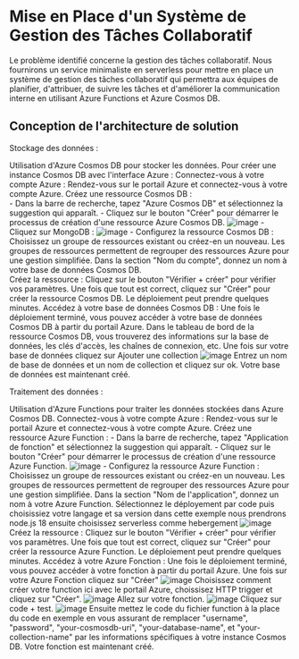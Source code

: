 # Mise en Place d'un Système de Gestion des Tâches Collaboratif

Le problème identifié concerne la gestion des tâches collaboratif. Nous fournirons un service minimaliste en serverless pour mettre en place un système de gestion des tâches collaboratif qui permettra aux équipes de planifier, d'attribuer, de suivre les tâches et d'améliorer la communication interne en utilisant Azure Functions et Azure Cosmos DB.

## Conception de l'architecture de solution

Stockage des données :

Utilisation d'Azure Cosmos DB pour stocker les données.
Pour créer une instance Cosmos DB avec l'interface Azure :
   Connectez-vous à votre compte Azure : Rendez-vous sur le portail Azure et connectez-vous à votre compte Azure.
   Créez une ressource Cosmos DB :    
     - Dans la barre de recherche, tapez "Azure Cosmos DB" et sélectionnez la suggestion qui apparaît.
     - Cliquez sur le bouton "Créer" pour démarrer le processus de création d'une ressource Azure Cosmos DB.
       ![image](https://github.com/Quentin1402/serveurless/assets/113422793/7ec8ee27-3c04-447e-87a8-9faabae5d3ef)
     - Cliquez sur MongoDB :
       ![image](https://github.com/Quentin1402/serveurless/assets/113422793/c780a055-afe0-4163-8d6a-5c4af44fba74)
     - Configurez la ressource Cosmos DB :   
        Choisissez un groupe de ressources existant ou créez-en un nouveau. Les groupes de ressources permettent de regrouper des ressources Azure pour une gestion simplifiée.
        Dans la section "Nom du compte", donnez un nom à votre base de données Cosmos DB.   
        Créez la ressource : Cliquez sur le bouton "Vérifier + créer" pour vérifier vos paramètres. Une fois que tout est correct, cliquez sur "Créer" pour créer la ressource Cosmos DB. Le déploiement peut prendre quelques minutes.
        Accédez à votre base de données Cosmos DB : Une fois le déploiement terminé, vous pouvez accéder à votre base de données Cosmos DB à partir du portail Azure. Dans le tableau de bord de la ressource Cosmos DB, vous trouverez des informations sur la base de données, les clés d'accès, les chaînes de connexion, etc.
        Une fois sur votre base de données cliquez sur Ajouter une collection
        ![image](https://github.com/Quentin1402/serveurless/assets/113422793/990150f0-4034-4653-8c3b-66d8b0a544ef)
        Entrez un nom de base de données et un nom de collection et cliquez sur ok.
   Votre base de données est maintenant créé.

Traitement des données :

Utilisation d'Azure Functions pour traiter les données stockées dans Azure Cosmos DB.
Connectez-vous à votre compte Azure : Rendez-vous sur le portail Azure et connectez-vous à votre compte Azure.
   Créez une ressource Azure Function : 
     - Dans la barre de recherche, tapez "Application de fonction" et sélectionnez la suggestion qui apparaît.
     - Cliquez sur le bouton "Créer" pour démarrer le processus de création d'une ressource Azure Function.
       ![image](https://github.com/Quentin1402/serveurless/assets/113422793/29941512-4cca-456a-a5a5-9e5573315a56)
     - Configurez la ressource Azure Function :   
        Choisissez un groupe de ressources existant ou créez-en un nouveau. Les groupes de ressources permettent de regrouper des ressources Azure pour une gestion simplifiée.
        Dans la section "Nom de l'application", donnez un nom à votre Azure Function. 
        Sélectionnez le déployement par code puis choisissiez votre langage et sa version dans cette exemple nous prendrons node.js 18 ensuite choisissez serverless comme hebergement
        ![image](https://github.com/Quentin1402/serveurless/assets/113422793/d503248a-9189-40f0-80cc-a15849c27b9e)
        Créez la ressource : Cliquez sur le bouton "Vérifier + créer" pour vérifier vos paramètres. Une fois que tout est correct, cliquez sur "Créer" pour créer la ressource Azure Function. Le déploiement peut prendre quelques minutes.
        Accédez à votre Azure Fonction : Une fois le déploiement terminé, vous pouvez accéder à votre fonction à partir du portail Azure.
        Une fois sur votre Azure Fonction cliquez sur "Créer"
        ![image](https://github.com/Quentin1402/serveurless/assets/113422793/3236fb8b-4834-4b61-900d-74c3f18bd588)
        Choisissez comment créer votre function ici avec le portail Azure, choissisez HTTP trigger et cliquez sur "Créer".
        ![image](https://github.com/Quentin1402/serveurless/assets/113422793/f04fd0a8-86df-4e90-8c58-80a6e549fd88)
        Allez sur votre fonction.
        ![image](https://github.com/Quentin1402/serveurless/assets/113422793/7b66be4d-113e-4fc1-b773-414a0a508de5)
        Cliquez sur code + test.
        ![image](https://github.com/Quentin1402/serveurless/assets/113422793/f723297d-4d75-4f25-927f-9858daa602f9)
        Ensuite mettez le code du fichier function à la place du code en exemple en vous assurant de remplacer "username", "password", "your-cosmosdb-uri", "your-database-name", et "your-collection-name" par les informations spécifiques à votre instance Cosmos DB.
   Votre fonction est maintenant créé.

